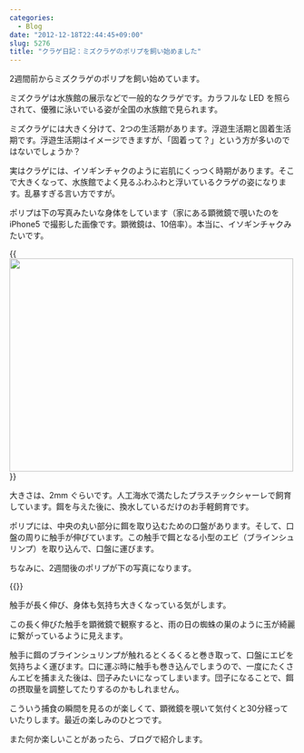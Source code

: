 ```yaml
---
categories:
  - Blog
date: "2012-12-18T22:44:45+09:00"
slug: 5276
title: "クラゲ日記：ミズクラゲのポリプを飼い始めました"
---
```


2週間前からミズクラゲのポリプを飼い始めています。

ミズクラゲは水族館の展示などで一般的なクラゲです。カラフルな LED を照らされて、優雅に泳いでいる姿が全国の水族館で見られます。

ミズクラゲには大きく分けて、2つの生活期があります。浮遊生活期と固着生活期です。浮遊生活期はイメージできますが、「固着って？」という方が多いのではないでしょうか？

実はクラゲには、イソギンチャクのように岩肌にくっつく時期があります。そこで大きくなって、水族館でよく見るふわふわと浮いているクラゲの姿になります。乱暴すぎる言い方ですが。

ポリプは下の写真みたいな身体をしています（家にある顕微鏡で覗いたのを iPhone5 で撮影した画像です。顕微鏡は、10倍率）。本当に、イソギンチャクみたいです。

{{<img alt="" src="/images/2012/12/5276_1.jpg" width="500" height="375">}}

大きさは、2mm ぐらいです。人工海水で満たしたプラスチックシャーレで飼育しています。餌を与えた後に、換水しているだけのお手軽飼育です。

ポリプには、中央の丸い部分に餌を取り込むための口盤があります。そして、口盤の周りに触手が伸びています。この触手で餌となる小型のエビ（ブラインシュリンプ）を取り込んで、口盤に運びます。

ちなみに、2週間後のポリプが下の写真になります。

{{<img alt="" src="/images/2012/12/5276_2.jpg">}}

触手が長く伸び、身体も気持ち大きくなっている気がします。

この長く伸びた触手を顕微鏡で観察すると、雨の日の蜘蛛の巣のように玉が綺麗に繋がっているように見えます。

触手に餌のブラインシュリンプが触れるとくるくると巻き取って、口盤にエビを気持ちよく運びます。口に運ぶ時に触手も巻き込んでしまうので、一度にたくさんエビを捕まえた後は、団子みたいになってしまいます。団子になることで、餌の摂取量を調整してたりするのかもしれません。

こういう捕食の瞬間を見るのが楽しくて、顕微鏡を覗いて気付くと30分経っていたりします。最近の楽しみのひとつです。

また何か楽しいことがあったら、ブログで紹介します。
